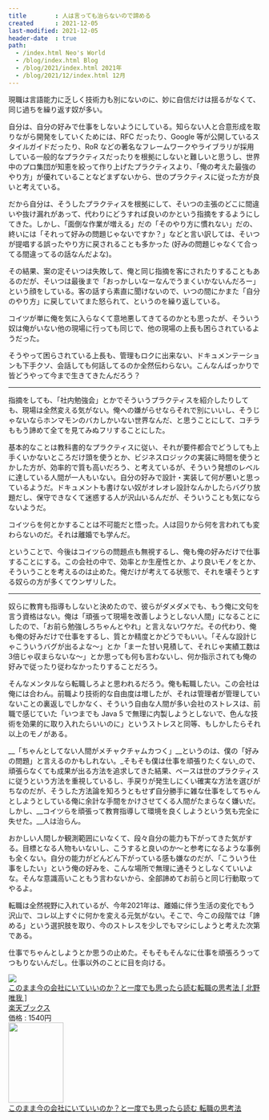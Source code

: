 ```yaml
---
title        : 人は言っても治らないので諦める
created      : 2021-12-05
last-modified: 2021-12-05
header-date  : true
path:
  - /index.html Neo's World
  - /blog/index.html Blog
  - /blog/2021/index.html 2021年
  - /blog/2021/12/index.html 12月
---
```


現職は言語能力に乏しく技術力も別にないのに、妙に自信だけは揺るがなくて、同じ過ちを繰り返す奴が多い。

自分は、自分の好みで仕事をしないようにしている。知らない人と合意形成を取りながら開発をしていくためには、RFC だったり、Google 等が公開しているスタイルガイドだったり、RoR などの著名なフレームワークやライブラリが採用している一般的なプラクティスだったりを根拠にしないと難しいと思うし、世界中のプロ集団が知恵を絞って作り上げたプラクティスより、「俺の考えた最強のやり方」が優れていることなどまずないから、世のプラクティスに従った方が良いと考えている。

だから自分は、そうしたプラクティスを根拠にして、そいつの主張のどこに間違いや抜け漏れがあって、代わりにどうすれば良いのかという指摘をするようにしてきた。しかし、「面倒な作業が増える」だの「そのやり方に慣れない」だの、終いには「それって好みの問題じゃないですか？」などと言い訳しては、そいつが提唱する誤ったやり方に戻されることも多かった (好みの問題じゃなくて合ってる間違ってるの話なんだよな)。

その結果、案の定そいつは失敗して、俺と同じ指摘を客にされたりすることもあるのだが、そいつは最後まで「おっかしいなーなんでうまくいかないんだろー」という顔をしている。客の話すら素直に聞けないので、いつの間にかまた「自分のやり方」に戻していてまた怒られて、というのを繰り返している。

コイツが単に俺を気に入らなくて意地悪してきてるのかとも思ったが、そういう奴は俺がいない他の現場に行っても同じで、他の現場の上長も困らされているようだった。

そうやって困らされている上長も、管理もロクに出来ない、ドキュメンテーションも下手クソ、会話しても何話してるのか全然伝わらない。こんなんばっかりで皆どうやって今まで生きてきたんだろう？

---

指摘をしても、「社内勉強会」とかでそういうプラクティスを紹介したりしても、現場は全然変える気がない。俺への嫌がらせならそれで別にいいし、そうじゃないならホンマモンのバカしかいない世界なんだ、と思うことにして、コチラももう諦めて全てを見てみぬフリすることにした。

基本的なことは教科書的なプラクティスに従い、それが要件都合でどうしても上手くいかないところだけ頭を使うとか、ビジネスロジックの実装に時間を使うとかした方が、効率的で質も高いだろう、と考えているが、そういう発想のレベルに達している人間が一人もいない。自分の好みで設計・実装して何が悪いと思っているようだ。ドキュメントも書けない奴がオレオレ設計なんかしたらバグり放題だし、保守できなくて迷惑する人が沢山いるんだが、そういうことも気にならないようだ。

コイツらを何とかすることは不可能だと悟った。人は回りから何を言われても変わらないのだ。それは離婚でも学んだ。

ということで、今後はコイツらの問題点も無視するし、俺も俺の好みだけで仕事することにする。この会社の中で、効率とか生産性とか、より良いモノをとか、そういうことを考えるのは止めた。俺だけが考えてる状態で、それを壊そうとする奴らの方が多くてウンザリした。

---

奴らに教育も指導もしないと決めたので、彼らがダメダメでも、もう俺に文句を言う資格はない。俺は「頑張って現場を改善しようとしない人間」になることにしたので、「お前ら勉強しろちゃんとやれ」と言えないワケだ。その代わり、俺も俺の好みだけで仕事をするし、質とか精度とかどうでもいい。「そんな設計じゃこういうバグが出るよな～」とか「まーた甘い見積して、それじゃ実績工数は3倍じゃ収まらないな～」とか思っても何も言わないし、何か指示されても俺の好みで従ったり従わなかったりすることだろう。

そんなメンタルなら転職しろよと思われるだろう。俺も転職したい。この会社は俺には合わん。前職より技術的な自由度は増したが、それは管理者が管理していないことの裏返しでしかなく、そういう自由な人間が多い会社のストレスは、前職で感じていた「いつまでも Java 5 で無理に内製しようとしないで、色んな技術を効果的に取り入れたらいいのに」というストレスと同等、もしかしたらそれ以上のモノがある。

__「ちゃんとしてない人間がメチャクチャムカつく」__というのは、僕の「好みの問題」と言えるのかもしれない。_そもそも僕は仕事を頑張りたくない_ので、頑張らなくても成果が出る方法を追求してきた結果、ベースは世のプラクティスに従うという方法を重視しているし、手戻りが発生しにくい確実な方法を選びがちなのだが、そうした方法論を知ろうともせず自分勝手に雑な仕事をしてちゃんとしようとしている俺に余計な手間をかけさせてくる人間がたまらなく嫌いだ。しかし、__コイツらを頑張って教育指導して環境を良くしようという気も完全に失せた。__人は治らん。

おかしい人間しか観測範囲にいなくて、段々自分の能力も下がってきた気がする。目標となる人物もいないし、こうすると良いのか～と参考になるような事例も全くない。自分の能力がどんどん下がっている感も嫌なのだが、「こういう仕事をしたい」という俺の好みを、こんな場所で無理に通そうとしなくていいよな。そんな意識高いこともう言わないから、全部諦めてお前らと同じ行動取ってやるよ。

転職は全然視野に入れているが、今年2021年は、離婚に伴う生活の変化でもう沢山で、コレ以上すぐに何かを変える元気がない。そこで、今この段階では「諦める」という選択肢を取り、今のストレスを少しでもマシにしようと考えた次第である。

仕事でちゃんとしようとか思うの止めた。そもそもそんなに仕事を頑張ろうってつもりないんだし。仕事以外のことに目を向ける。

<div class="ad-rakuten">
  <div class="ad-rakuten-image">
    <a href="https://hb.afl.rakuten.co.jp/hgc/g00q0722.waxyc9ff.g00q0722.waxyd017/?pc=https%3A%2F%2Fitem.rakuten.co.jp%2Fbook%2F15483227%2F&amp;m=http%3A%2F%2Fm.rakuten.co.jp%2Fbook%2Fi%2F19138707%2F">
      <img src="https://thumbnail.image.rakuten.co.jp/@0_mall/book/cabinet/5559/9784478105559.jpg?_ex=128x128">
    </a>
  </div>
  <div class="ad-rakuten-info">
    <div class="ad-rakuten-title">
      <a href="https://hb.afl.rakuten.co.jp/hgc/g00q0722.waxyc9ff.g00q0722.waxyd017/?pc=https%3A%2F%2Fitem.rakuten.co.jp%2Fbook%2F15483227%2F&amp;m=http%3A%2F%2Fm.rakuten.co.jp%2Fbook%2Fi%2F19138707%2F">このまま今の会社にいていいのか？と一度でも思ったら読む転職の思考法 [ 北野 唯我 ]</a>
    </div>
    <div class="ad-rakuten-shop">
      <a href="https://hb.afl.rakuten.co.jp/hgc/g00q0722.waxyc9ff.g00q0722.waxyd017/?pc=https%3A%2F%2Fwww.rakuten.co.jp%2Fbook%2F&amp;m=http%3A%2F%2Fm.rakuten.co.jp%2Fbook%2F">楽天ブックス</a>
    </div>
    <div class="ad-rakuten-price">価格 : 1540円</div>
  </div>
</div>

<div class="ad-amazon">
  <div class="ad-amazon-image">
    <a href="https://www.amazon.co.jp/dp/B07DCLSV6H?tag=neos21-22&amp;linkCode=osi&amp;th=1&amp;psc=1">
      <img src="https://m.media-amazon.com/images/I/61RbQ9XLV6L._SL160_.jpg" width="110" height="160">
    </a>
  </div>
  <div class="ad-amazon-info">
    <div class="ad-amazon-title">
      <a href="https://www.amazon.co.jp/dp/B07DCLSV6H?tag=neos21-22&amp;linkCode=osi&amp;th=1&amp;psc=1">このまま今の会社にいていいのか？と一度でも思ったら読む 転職の思考法</a>
    </div>
  </div>
</div>
